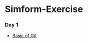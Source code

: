 # Simform-Exercise

 ### Day 1
 - [Basic of Git](https://github.com/Akash52/Simform-Exercise/blob/master/Day%201/Basics_of_git/basic_intro_cmd.md)
 
